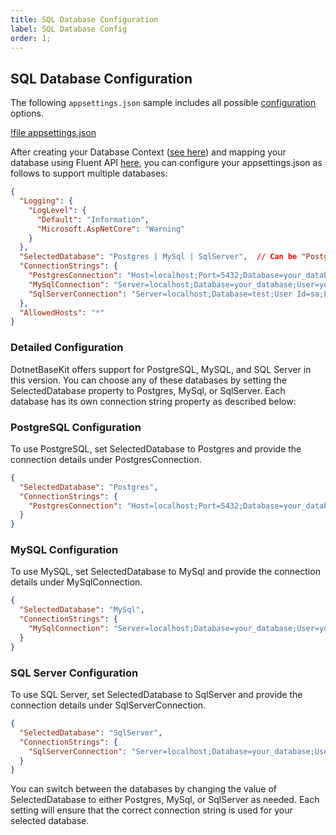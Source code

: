 ```yaml
---
title: SQL Database Configuration
label: SQL Database Config
order: 1;
---
```


## SQL Database Configuration

The following `appsettings.json` sample includes all possible [configuration](../full-appsettings-config) options.

[!file appsettings.json](../static/appsettings.json)

After creating your Database Context ([see here](../components/infra-sql/#usage)) and mapping your database using Fluent API [here](../how-to-use/database-mapping), you can configure your appsettings.json as follows to support multiple databases:

```json
{
  "Logging": {
    "LogLevel": {
      "Default": "Information",
      "Microsoft.AspNetCore": "Warning"
    }
  },
  "SelectedDatabase": "Postgres | MySql | SqlServer",  // Can be "Postgres", "MySql", or "SqlServer"
  "ConnectionStrings": {
    "PostgresConnection": "Host=localhost;Port=5432;Database=your_database;Username=your_database;Password=postgres;",
    "MySqlConnection": "Server=localhost;Database=your_database;User=your_user;Password=your_user;",
    "SqlServerConnection": "Server=localhost;Database=test;User Id=sa;Password=your_password;"
  },
  "AllowedHosts": "*"
}
```

### Detailed Configuration

DotnetBaseKit offers support for PostgreSQL, MySQL, and SQL Server in this version. You can choose any of these databases by setting the SelectedDatabase property to Postgres, MySql, or SqlServer. Each database has its own connection string property as described below:

### PostgreSQL Configuration

To use PostgreSQL, set SelectedDatabase to Postgres and provide the connection details under PostgresConnection.

```json #
{
  "SelectedDatabase": "Postgres",
  "ConnectionStrings": {
    "PostgresConnection": "Host=localhost;Port=5432;Database=your_database;Username=your_username;Password=your_password;"
  }
}
```

### MySQL Configuration

To use MySQL, set SelectedDatabase to MySql and provide the connection details under MySqlConnection.

```json #
{
  "SelectedDatabase": "MySql",
  "ConnectionStrings": {
    "MySqlConnection": "Server=localhost;Database=your_database;User=your_user;Password=your_password;"
  }
}
```

### SQL Server Configuration

To use SQL Server, set SelectedDatabase to SqlServer and provide the connection details under SqlServerConnection.

```json #
{
  "SelectedDatabase": "SqlServer",
  "ConnectionStrings": {
    "SqlServerConnection": "Server=localhost;Database=your_database;User Id=your_user;Password=your_password;"
  }
}
```

You can switch between the databases by changing the value of SelectedDatabase to either Postgres, MySql, or SqlServer as needed. Each setting will ensure that the correct connection string is used for your selected database.
